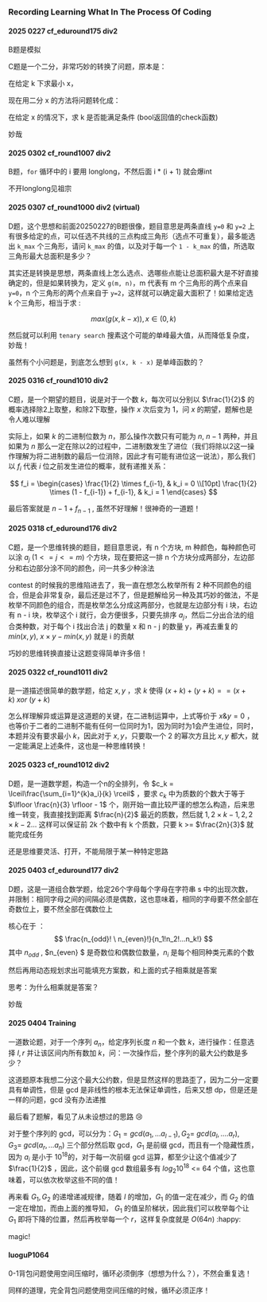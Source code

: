 

### Recording Learning What In The Process Of Coding

#### 2025 0227 cf_eduround175 div2

B题是模拟

C题是一个二分，非常巧妙的转换了问题，原本是：

在给定 k 下求最小 x，

现在用二分 x 的方法将问题转化成：

在给定 x 的情况下，求 k 是否能满足条件 (bool返回值的check函数)

妙哉

#### 2025 0302 cf_round1007 div2

B题，`for` 循环中的 i 要用 longlong，不然后面 i * (i + 1) 就会爆int

不开longlong见祖宗

#### 2025 0307 cf_round1000 div2 (virtual)

D题，这个思想和前面20250227的B题很像，题目意思是两条直线 `y=0` 和 `y=2` 上有很多给定的点，可以任选不共线的三点构成三角形（选点不可重复），最多能选出 `k_max` 个三角形，请问 `k_max` 的值，以及对于每一个 `1 - k_max` 的值，所选取三角形最大总面积是多少？

其实还是转换是思想，两条直线上怎么选点、选哪些点能让总面积最大是不好直接确定的，但是如果转换为，定义 `g(m, n)`，m 代表有 m 个三角形的两个点来自 `y=0`，n 个三角形的两个点来自于 `y=2`，这样就可以确定最大面积了！如果给定选 k 个三角形，相当于求 :

$$
max(g(x, k - x)), x\in(0,k)
$$

然后就可以利用 `tenary search` 搜素这个可能的单峰最大值，从而降低复杂度，妙哉！

虽然有个小问题是，到底怎么想到 `g(x, k - x)` 是单峰函数的？

#### 2025 0316 cf_round1010 div2

C题，是一个期望的题目，说是对于一个数 $k$，每次可以分别以 $\frac{1}{2}$ 的概率选择除2上取整，和除2下取整，操作 $x$ 次后变为 1，问 $x$ 的期望，题解也是令人难以理解

实际上，如果 $k$ 的二进制位数为 $n$，那么操作次数只有可能为 $n$, $n - 1$ 两种，并且如果为 $n$ 那么一定在除以2的过程中，二进制数发生了进位（我们将除以2这一操作理解为将二进制数的最后一位消除，因此才有可能有进位这一说法），那么我们以 $f_i$ 代表 $i$ 位之前发生进位的概率，就有递推关系：

$$
f_i =
\begin{cases} 
\frac{1}{2} \times f_{i-1}, & k_i = 0 \\[10pt]
\frac{1}{2} \times (1 - f_{i-1}) + f_{i-1}, & k_i = 1
\end{cases}
$$

最后答案就是 $n - 1 + f_{n -1}$ , 虽然不好理解！很神奇的一道题！

#### 2025 0318 cf_eduround176 div2

C题，是一个思维转换的题目，题目意思说，有 n 个方块, m 种颜色，每种颜色可以涂 $a_j$ ($1 <= j <= m$) 个方块，现在要把这一排 n 个方块分成两部分，左边部分和右边部分涂不同的颜色，问一共多少种涂法

contest 的时候我的思维陷进去了，我一直在想怎么枚举所有 2 种不同颜色的组合，但是会非常复杂，最后还是过不了，但是题解给另一种及其巧妙的做法，不是枚举不同颜色的组合，而是枚举怎么分成这两部分，也就是左边部分有 i 块，右边有 n - i 块，枚举这个 i 就行，会方便很多，只要先排序 $a_j$，然后二分出合法的组合类种数，对于每个 i 找出合法 j 的数量 x 和 n - j 的数量 y，再减去重复的 $min(x, y)$, $x \times y - min(x, y)$ 就是 i 的贡献

巧妙的思维转换直接让这题变得简单许多倍！

#### 2025 0322 cf_round1011 div2

是一道描述很简单的数学题，给定 $x, y$ ，求 $k$ 使得 $(x + k) + (y + k) == (x + k) \ xor\ (y + k)$ 

怎么样理解异或运算是这道题的关键，在二进制运算中，上式等价于 $x \& y = 0$ ，也等价于二者的二进制不能有任何一位同时为1，因为同时为1会产生进位，同时，本题并没有要求最小 $k$，因此对于 $x,y$，只要取一个 2 的幂次方且比 $x, y$ 都大，就一定能满足上述条件，这也是一种思维转换！ 

#### 2025 0323 cf_round1012 div2

D题，是一道数学题，构造一个n的全排列，令 $c_k = \lceil\frac{\sum_{i=1}^{k}a_i}{k} \rceil$ ，要求 $c_k$ 中为质数的个数大于等于 $\lfloor \frac{n}{3} \rfloor - 1$ 个，刚开始一直比较严谨的想怎么构造，后来思维一转变，我直接找到距离 $\frac{n}{2}$ 最近的质数，然后就 $1, 2\times k-1,2,2\times k - 2 ...$ 这样可以保证前 2k 个数中有 k 个质数，只要 k >= $\frac{2n}{3}$  就能完成任务

还是思维要灵活、打开，不能局限于某一种特定思路

#### 2025 0403 cf_eduround177 div2

D题，这是一道组合数学题，给定26个字母每个字母在字符串 s 中的出现次数，并限制：相同字母之间的间隔必须是偶数，这也意味着，相同的字母要不然全部在奇数位上，要不然全部在偶数位上

核心在于 ：
$$
\frac{n_{odd}! \ n_{even}!}{n_1!n_2!...n_k!}
$$
其中 $n_{odd}$ , $n_{even} $ 是奇数位和偶数位数量，$n_i$ 是每个相同种类元素的个数

然后再用动态规划求出可能填充方案数，和上面的式子相乘就是答案

思考：为什么相乘就是答案？

妙哉

#### 2025 0404 Training

一道数论题，对于一个序列 $a_n$，给定序列长度 $n$ 和一个数 $k$，进行操作：任意选择 $l, r$ 并让该区间内所有数加 $k$，问：一次操作后，整个序列的最大公约数是多少？

这道题原本我想二分这个最大公约数，但是显然这样的思路歪了，因为二分一定要具有单调性，但是 gcd 是非线性的根本无法保证单调性，后来又想 dp，但是还是一样的问题，gcd 没有办法递推

最后看了题解，看见了从未设想过的思路 :cry:

对于整个序列的 gcd，可以分为：$G_1= gcd(a_1, ...a_{l-1}), G_2= \ gcd(a_l, ....a_r), G_3= \ gcd(a_r,... a_n)$ 三个部分然后取 gcd，$G_1$ 是前缀 gcd，而且有一个隐藏性质，因为 $a_i$ 是小于 $10^{18}$的，对于每一次前缀 gcd 运算，都至少让这个值减少了 $\frac{1}{2}$ ，因此，这个前缀 gcd 数组最多有 $log_2{10^{18}}$ <= 64 个值，这也意味着，可以依次枚举这些不同的值！

再来看 $G_1, G_2$ 的递增递减规律，随着 $l$ 的增加，$G_1$ 的值一定在减少，而 $G_2$ 的值一定在增加，而由上面的推导知， $G_1$ 的值呈阶梯状，因此我们可以枚举每个让 $G_1$ 即将下降的位置，然后再枚举每一个 $r$，这样复杂度就是 $O(64n)$ :happy:

magic!

#### luoguP1064

0-1背包问题使用空间压缩时，循环必须倒序（想想为什么？），不然会重复选！

同样的道理，完全背包问题使用空间压缩的时候，循环必须正序！
